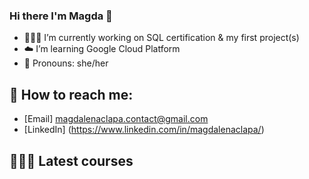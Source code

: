 ### Hi there I'm Magda 👋

- 🏋🏼‍♀️ I’m currently working on SQL certification & my first project(s)
- :cloud: I’m learning Google Cloud Platform
- :princess: Pronouns: she/her
## :love_letter: How to reach me: 
- [Email] magdalenaclapa.contact@gmail.com
- [LinkedIn] (https://www.linkedin.com/in/magdalenaclapa/)
## 👩🏼‍🎓 Latest courses



